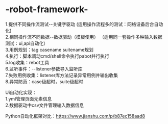 # -robot-framework-
1.提供不同操作流测试--关键字驱动  (适用操作流程多的测试：网络设备后台自动化)   
2.相同操作流不同数据--数据驱动（模板使用）  （适用同一套操作多种输入数据测试：ui,api自动化）  
3.用例规划：tag casename suitename规划  
4.执行：脚本调动cmd/shell命令执行pabot并行执行   
5.log收集：rebot工具   
6.监听事件：--listener参数导入监听库     
7.失败用例收集：listener库方法记录异常用例并输出收集    
8.异常防范：case级超时，suite级超时     


Ui自动化实现：  
1.yml管理页面元素信息    
2.数据驱动中csv文件管理输入数据信息    




Python自动化框架对比：https://www.jianshu.com/p/b87ec158aad8    